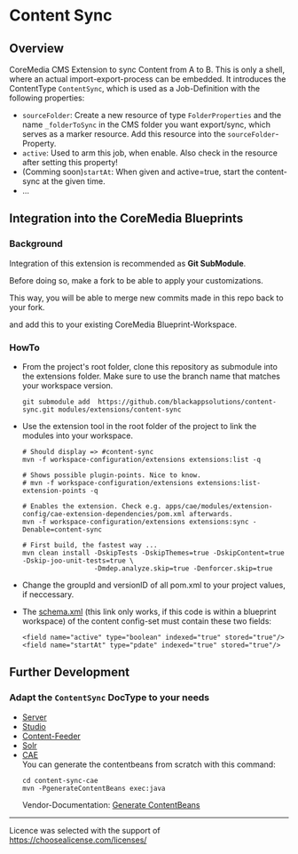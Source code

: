 # Content Sync

## Overview
CoreMedia CMS Extension to sync Content from A to B.
This is only a shell, where an actual import-export-process can be embedded. It introduces the ContentType `ContentSync`,
which is used as a Job-Definition with the following properties:

  * `sourceFolder`: Create a new resource of type `FolderProperties` and the name `_folderToSync` in the CMS folder you 
    want export/sync, which serves as a marker resource. Add this resource into the `sourceFolder`-Property.
  * `active`: Used to arm this job, when enable. Also check in the resource after setting this property!   
  * (Comming soon)`startAt`: When given and active=true, start the content-sync at the given time.   
  * ...

## Integration into the CoreMedia Blueprints

### Background

Integration of this extension is recommended as **Git SubModule**.
                                                  
Before doing so, make a fork to be able to apply your customizations.

This way, you will be able to merge new commits made in this repo back to your fork.

and add this to your existing CoreMedia Blueprint-Workspace.
 
### HowTo

- From the project's root folder, clone this repository as submodule into the extensions folder. Make sure to use the branch name that matches your workspace version. 
    ```
    git submodule add  https://github.com/blackappsolutions/content-sync.git modules/extensions/content-sync
    ```

- Use the extension tool in the root folder of the project to link the modules into your workspace.
    ```                                                          
    # Should display => #content-sync
    mvn -f workspace-configuration/extensions extensions:list -q
  
    # Shows possible plugin-points. Nice to know.
    # mvn -f workspace-configuration/extensions extensions:list-extension-points -q
    
    # Enables the extension. Check e.g. apps/cae/modules/extension-config/cae-extension-dependencies/pom.xml afterwards. 
    mvn -f workspace-configuration/extensions extensions:sync -Denable=content-sync
  
    # First build, the fastest way ... 
    mvn clean install -DskipTests -DskipThemes=true -DskipContent=true -Dskip-joo-unit-tests=true \ 
                      -Dmdep.analyze.skip=true -Denforcer.skip=true
    ```
- Change the groupId and versionID of all pom.xml to your project values, if neccessary.

- The [schema.xml](../../modules/search/solr-config/src/main/app/configsets/content/conf/schema.xml) (this link only
works, if this code is within a blueprint workspace) of the content config-set must contain these two fields:
    ```
    <field name="active" type="boolean" indexed="true" stored="true"/>
    <field name="startAt" type="pdate" indexed="true" stored="true"/>
    ```

## Further Development
  
### Adapt the `ContentSync` DocType to your needs

* [Server](content-sync-server/src/main/resources/framework/doctypes/content-sync-doctypes.xml)
* [Studio](content-sync-studio-plugin/src/main/joo/de/bas/contentsync/studio/form/ContentSyncForm.mxml)
* [Content-Feeder](content-sync-contentfeeder/src/main/resources/META-INF/coremedia/component-content-sync-contentfeeder.xml)
* [Solr](../../modules/search/solr-config/src/main/app/configsets/content/conf/schema.xml)
* [CAE](content-sync-cae/src/main/resources/framework/spring/content-sync-contentbeans.xml)<br>
  You can generate the contentbeans from scratch with this command: 
  ```                                 
  cd content-sync-cae
  mvn -PgenerateContentBeans exec:java
  ```
  Vendor-Documentation: [Generate ContentBeans](https://documentation.coremedia.com/cmcc-10/artifacts/2101/webhelp/cae-developer-en/content/GeneratingContentBeans.html)  

---
Licence was selected with the support of https://choosealicense.com/licenses/
                                       
